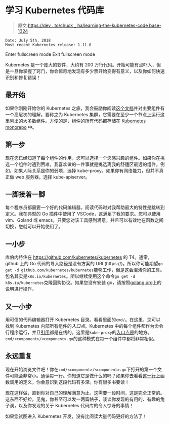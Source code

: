# 学习 Kubernetes 代码库

> 原文:[https://dev . to/chuck _ ha/learning-the-kubernetes-code base-1324](https://dev.to/chuck_ha/learning-the-kubernetes-codebase-1324)

```
Date: July 5th, 2018
Most recent Kubernetes release: 1.11.0 
```

Enter fullscreen mode Exit fullscreen mode

Kubernetes 是一个庞大的软件，大约有 200 万行代码。开始可能有点吓人，但是一旦你掌握了窍门，你会惊奇地发现有多少票开始变得有意义，以及你如何快速识别和修复错误！

## 最开始

如果你刚刚开始你的 Kubernetes 之旅，我会鼓励你阅读[这个文档](https://kubernetes.io/docs/concepts/overview/components/)并对主要组件有一个高层次的理解。要称之为 Kubernetes 集群，它需要在至少一个节点上运行这里列出的大多数组件。方便的是，组件的所有代码都存储在 [Kubernetes monorepo](https://github.com/kubernetes/kubernetes) 中。

## 第一步

现在您已经知道了每个组件的作用，您可以选择一个您感兴趣的组件。如果你在挑选一个组件时遇到困难，我喜欢做的一件事就是挑选离我的舒适区最远的组件。例如，如果人际关系是你的弱项，选择 kube-proxy。如果你有网络能力，但并不真正做 web 服务器，选择 kube-apiserver。

## 一脚接着一脚

每个程序员都需要一个好的代码编辑器。阅读代码时对我帮助最大的特性是跳转到定义。我在典型的 Go 插件中使用了 VSCode，这满足了我的要求。您可以使用 vim、Goland 或 emacs，只要您对该工具感到满意，并且可以有效地在函数之间切换，您就可以开始使用了。

## 一小步

库伯内特住在 https://github.com/kubernetes/kubernetes 的 T4。通常，github 上的 Go 代码的导入路径是没有方案的 URL(https://)。所以你可能期望`go get -d github.com/kubernetes/kubernetes`能够工作，但是这会混淆你的工具。包名其实是`k8s.io/kubernetes`。所以继续使用这个命令`go get -d k8s.io/kubernetes`克隆回购协议。如果您没有安装 go，请按照[golang.org](https://golang.org/)上的说明进行操作。

## 又一小步

用可信的代码编辑器打开 Kubernetes 目录。看看里面的`cmd/`。在这里，您可以找到 Kubernetes 内部所有组件的*入口点*。Kubernetes 中的每个组件都作为命令行程序运行，并且[引用](https://kubernetes.io/docs/reference/command-line-tools-reference/kube-proxy/)都是在线的。这里是`kube-proxy`的[入口点是](https://github.com/kubernetes/kubernetes/blob/release-1.11/cmd/kube-proxy/proxy.go)的地方。`cmd/<component>/<component>.go`的这种模式在每一个组件中都将非常相似。

## 永远重复

现在开始浏览文件吧！你在`cmd/<component>/<component>.go`下打开的第一个文件可能会非常小。通读每一行。你知道它是做什么的吗？如果你去看看[这一行](https://github.com/kubernetes/kubernetes/blob/release-1.11/cmd/kube-proxy/proxy.go#L38)上函数调用的定义，你会意识到这段代码有多深。你有很多书要读！

现在这样做，直到你对自己的理解满意为止。这需要一段时间，这是完全正常的。这东西不好捡。见鬼，你甚至可以发一两篇帖子，谈谈你发现的有用的、有趣的兔子洞，以及你发现的关于 Kubernetes 代码库的令人惊讶的事情！

如果您试图进入 Kubernetes 开发，没有比阅读大量代码更好的方法了！